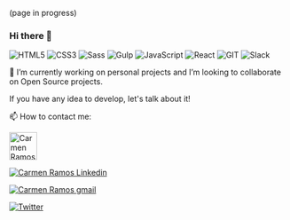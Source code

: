 
(page in progress)
### Hi there 👋

![HTML5](https://img.shields.io/badge/-HTML5-%23E34F26?logo=html5&logoColor=white)
![CSS3](https://img.shields.io/badge/-CSS3-%231572B6?logo=css3&logoColor=white)
![Sass](https://img.shields.io/badge/-Sass-%23CC6699?logo=sass&logoColor=white)
![Gulp](https://img.shields.io/badge/-Gulp-%23CF4647?logo=Gulp&logoColor=white)
![JavaScript](https://img.shields.io/badge/-JavaScript-%23F7DF1E?logo=javascript&logoColor=white)
![React](https://img.shields.io/badge/-React-%2361DAFB?logo=react&logoColor=white)
![GIT](https://img.shields.io/badge/-Git-%23F05032?logo=git&logoColor=white)
![Slack](https://img.shields.io/badge/-Slack-%234A154B?logo=Slack&logoColor=white)

 🔭 I’m currently working on personal projects and I’m looking to collaborate on Open Source projects.
 
 If you have any idea to develop, let's talk about it!
 

📫 How to contact me:

<a href="mailto:carmen.rama91@gmail.com" target="blank"><img alt="Carmen Ramos gmail" src="https://simpleicons.org/icons/gmail.svg" height="50" width="50"></a>


<a href="https://linkedin.com/in/carmen-ramart" target="blank"><img alt="Carmen Ramos Linkedin" src="https://img.shields.io/badge/linkedin-0e76a8.svg?&style=flat&logo=linkedin&logoColor=white" /></a>

<a href="mailto:carmen.rama91@gmail.com" target="blank"><img alt="Carmen Ramos gmail" src="https://camo.githubusercontent.com/3018aa75e42c9bbc0071e3023d7b545af4166e09e8e4ac8d24e73d90ed79704a/68747470733a2f2f696d672e736869656c64732e696f2f62616467652f676d61696c2d7265642e7376673f267374796c653d666f722d7468652d6261646765266c6f676f3d676d61696c266c6f676f436f6c6f723d7768697465" data-canonical-src="https://img.shields.io/badge/gmail-red.svg?&amp;style=for-the-badge&amp;logo=gmail&amp;logoColor=white" style=" width= 30 height=30">

<a href="https://twitter.com/CM_Ramart" target="blank">
<img alt="Twitter" src="https://camo.githubusercontent.com/e1c2fd3bcd4ed13889ed78d1e814261a7cfbc79ae826198b7813850b15a8d956/68747470733a2f2f696d672e736869656c64732e696f2f62616467652f747769747465722d2532333144413146322e7376673f267374796c653d666f722d7468652d6261646765266c6f676f3d74776974746572266c6f676f436f6c6f723d7768697465" data-canonical-src="https://img.shields.io/badge/twitter-%231DA1F2.svg?&amp;style=for-the-badge&amp;logo=twitter&amp;logoColor=white" style="max-width:100%;"/></a>

